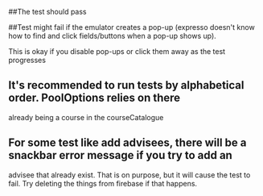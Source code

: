 ##The test should pass

##Test might fail if the emulator creates a pop-up (expresso doesn't know how to find and click
fields/buttons when a pop-up shows up).

This is okay if you disable pop-ups or click them away as the test progresses


## It's recommended to run tests by alphabetical order. PoolOptions relies on there
already being a course in the courseCatalogue

## For some test like add advisees, there will be a snackbar error message if you try to add an
advisee that already exist. That is on purpose, but it will cause the test to fail. Try deleting
the things from firebase if that happens.